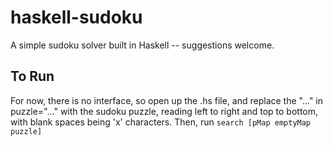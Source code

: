 # haskell-sudoku
A simple sudoku solver built in Haskell -- suggestions welcome.

## To Run
For now, there is no interface, so open up the .hs file, and replace the "..." in puzzle="..." with the sudoku puzzle, reading left to right and top to bottom, with blank spaces being 'x' characters.
Then, run ``search [pMap emptyMap puzzle]``
